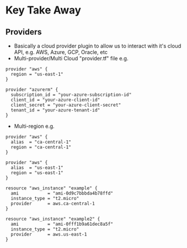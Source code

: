 # Key Take Away

## Providers

- Basically a cloud provider plugin to allow us to interact with it's cloud API, e.g. AWS, Azure, GCP, Oracle, etc
- Multi-provider/Multi Cloud "provider.tf" file e.g.

```HCL
provider "aws" {
  region = "us-east-1"
}

provider "azurerm" {
  subscription_id = "your-azure-subscription-id"
  client_id = "your-azure-client-id"
  client_secret = "your-azure-client-secret"
  tenant_id = "your-azure-tenant-id"
}
```

- Multi-region e.g.

```HCL
provider "aws" {
  alias  = "ca-central-1"
  region = "ca-central-1"
}

provider "aws" {
  alias  = "us-east-1"
  region = "us-east-1"
}

resource "aws_instance" "example" {
  ami           = "ami-0d9c7bbbda4b78ffd"
  instance_type = "t2.micro"
  provider      = aws.ca-central-1
}

resource "aws_instance" "example2" {
  ami           = "ami-0fff1b9a61dec8a5f"
  instance_type = "t2.micro"
  provider      = aws.us-east-1
}

```
